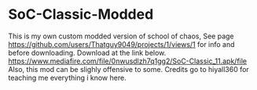 # SoC-Classic-Modded
This is my own custom modded version of school of chaos, See page https://github.com/users/Thatguy9049/projects/1/views/1 for info and before downloading.
Download at the link below.
https://www.mediafire.com/file/0nwusdlzh7q1gg2/SoC-Classic_11.apk/file
Also, this mod can be slighly offensive to some.
Credits go to hiyall360 for teaching me everything i know here.
